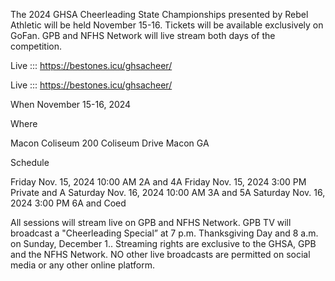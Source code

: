 The 2024 GHSA Cheerleading State Championships presented by Rebel Athletic will be held November 15-16.  Tickets will be available exclusively on GoFan. GPB and NFHS Network will live stream both days of the competition.

Live ::: https://bestones.icu/ghsacheer/

Live ::: https://bestones.icu/ghsacheer/

 When
November 15-16, 2024
 
Where

Macon Coliseum
200 Coliseum Drive
Macon GA

Schedule

Friday 	Nov. 15, 2024 	10:00 AM 	2A and 4A
Friday 	Nov. 15, 2024 	3:00 PM 	Private and A
Saturday 	Nov. 16, 2024 	10:00 AM 	3A and 5A
Saturday 	Nov. 16, 2024 	3:00 PM 	6A and Coed

 All sessions will stream live on GPB and NFHS Network. GPB TV will broadcast a "Cheerleading Special” at 7 p.m. Thanksgiving Day and 8 a.m. on Sunday, December 1..  Streaming rights are exclusive to the GHSA, GPB and the NFHS Network. NO other live broadcasts are permitted on social media or any other online platform.
